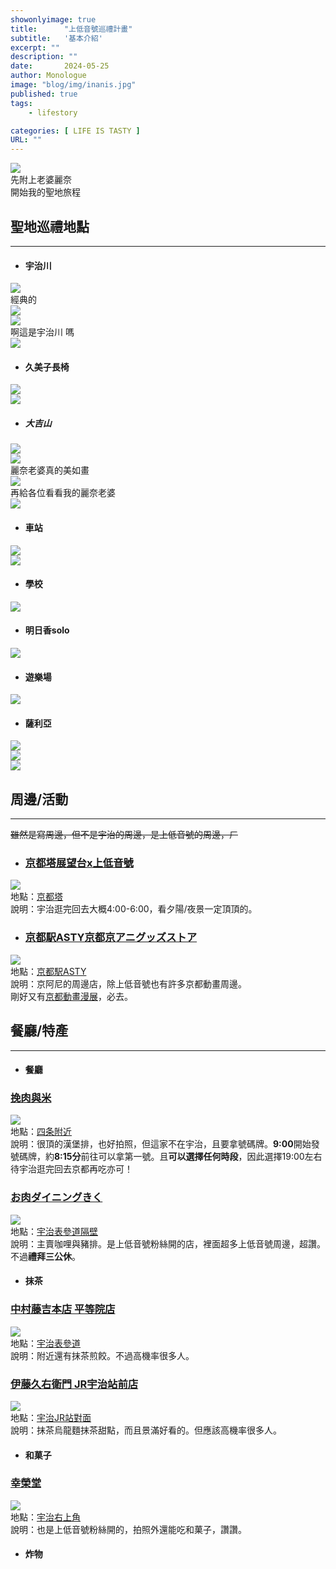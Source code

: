 ```yaml
---
showonlyimage: true
title:      "上低音號巡禮計畫"
subtitle:   '基本介紹'
excerpt: ""
description: ""
date:       2024-05-25
author: Monologue    
image: "blog/img/inanis.jpg"
published: true 
tags:
    - lifestory

categories: [ LIFE IS TASTY ]
URL: ""
---
```

![](/blog/ufo/麗奈老婆1.jpg)  
先附上老婆麗奈  
開始我的聖地旅程  
  
## 聖地巡禮地點
***

* #### 宇治川
![](/blog/ufo/宇治川1.jpg)  
經典的  
![](/blog/ufo/宇治川4.gif)  
![](/blog/ufo/宇治川5.gif)  
啊這是宇治川 嗎  
![](/blog/ufo/宇治川嗎.jpg)  
* #### 久美子長椅
![](/blog/ufo/宇治川2.jpg)  
![](/blog/ufo/久美子長椅.jpg)  
* ##### 大吉山
![](/blog/ufo/大吉山夜景2.gif)  
![](/blog/ufo/大吉山.jpg)  
麗奈老婆真的美如畫  
![](/blog/ufo/大吉山夜景3.gif)  
再給各位看看我的麗奈老婆  
![](/blog/ufo/麗奈老婆2.gif)  
* #### 車站
![](/blog/ufo/宇治車站京阪.jpg)  
![](/blog/ufo/宇治車站.gif)  
* #### 學校
![](/blog/ufo/校門口.jpg)  
* #### 明日香solo
![](/blog/ufo/黃香1.jpg)  
* #### 遊樂場
![](/blog/ufo/遊樂場.jpg)  
* #### 薩利亞
![](/blog/ufo/薩利亞1.jpg)  
![](/blog/ufo/薩利亞2.jpg)  
![](/blog/ufo/薩利亞3.jpg)  
  
## 周邊/活動
***
~~雖然是寫周邊，但不是宇治的周邊，是上低音號的周邊，ㄏ~~
* ### [京都塔展望台x上低音號](https://www.kyoto-tower.jp/event/sound3/)
![](https://pbs.twimg.com/media/F8Jnr58bAAAOad2.jpg)  
地點：[京都塔](https://maps.app.goo.gl/3CFm6cNmPsyHqgh9A)  
說明：宇治逛完回去大概4:00-6:00，看夕陽/夜景一定頂頂的。  
  
* ### [京都駅ASTY京都京アニグッズストア](https://twitter.com/astykyoto_kags)  
![](https://i.imgur.com/nKCJuDz.jpeg)  
地點：[京都駅ASTY](https://maps.app.goo.gl/b1Qpn8fkbbZHXwD57)  
說明：京阿尼的周邊店，除上低音號也有許多京都動畫周邊。  
剛好又有[京都動畫漫展](https://www.kyotoanimation.co.jp/event/kyoani-anime-exhibition/)，必去。  
## 餐廳/特產
***
* #### 餐廳
### [挽肉與米](https://www.hikinikutocome.com/kyoto/)
![](https://d1grca2t3zpuug.cloudfront.net/2023/06/hikinikutokometaipei01.jpg)  
地點：[四条附近](https://maps.app.goo.gl/rqVru6Nudc4e6jGz8)  
說明：很頂的漢堡排，也好拍照，但這家不在宇治，且要拿號碼牌。**9:00**開始發號碼牌，約**8:15分**前往可以拿第一號。且**可以選擇任何時段**，因此選擇19:00左右待宇治逛完回去京都再吃亦可！  

### [お肉ダイニングきく](https://x.com/gbkv30mw16gw0ak?s=21&t=7e85d5wjBDA1dU-brQcyww)
![](https://pbs.twimg.com/media/Eyaw2M1VoAEZ5ef?format=jpg&name=large)  
地點：[宇治表參道隔壁](https://maps.app.goo.gl/qrpzbUe5KjMcGDQ8A)  
說明：主賣咖哩與豬排。是上低音號粉絲開的店，裡面超多上低音號周邊，超讚。不過**禮拜三公休**。  
* #### 抹茶
### [中村藤吉本店 平等院店](https://maps.app.goo.gl/N7eqe6PnMMovgUh3A)
![](https://tokichi.jp/cdn/shop/files/byodoin_top_202305_1.jpg?v=1685411284&width=3840)  
地點：[宇治表參道](https://maps.app.goo.gl/N7eqe6PnMMovgUh3A)  
說明：附近還有抹茶煎餃。不過高機率很多人。  

### [伊藤久右衛門 JR宇治站前店](https://maps.app.goo.gl/NAVWg3UGzXujA3FH7)
![](https://info.travel-kansai.com/traditionalc/wp-content/uploads/sites/3/2023/06/47-3-1-1024x683.webp)  
地點：[宇治JR站對面](https://maps.app.goo.gl/NAVWg3UGzXujA3FH7)  
說明：抹茶烏龍麵抹茶甜點，而且景滿好看的。但應該高機率很多人。

* #### 和菓子
### [幸榮堂](https://x.com/gbkv30mw16gw0ak?s=21&t=7e85d5wjBDA1dU-brQcyww)
![](https://pbs.twimg.com/media/F6wqpXsbMAAUV5b?format=jpg&name=4096x4096)  
地點：[宇治右上角](https://maps.app.goo.gl/RH8K2mraCt88MiGEA)  
說明：也是上低音號粉絲開的，拍照外還能吃和菓子，讚讚。  
* #### 炸物
  

<!--more-->
